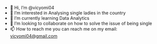 - 👋 Hi, I’m @vicyomi04
- 👀 I’m interested in Analysing single  ladies in the country
- 🌱 I’m currently learning Data Analytics
- 💞️ I’m looking to collaborate on how to solve the issue of being single
- 📫 How to reach me you can reach me on my email: vicyomi04@gmail.com

<!---
vicyomi04/vicyomi04 is a ✨ special ✨ repository because its `README.md` (this file) appears on your GitHub profile.
You can click the Preview link to take a look at your changes.
--->
